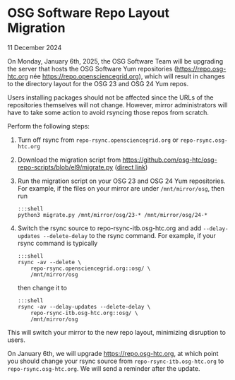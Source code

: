 OSG Software Repo Layout Migration
==================================

11 December 2024

On Monday, January 6th, 2025, the OSG Software Team will be upgrading the server that hosts the OSG Software Yum repositories
(<https://repo.osg-htc.org> née <https://repo.opensciencegrid.org>),
which will result in changes to the directory layout for the OSG 23 and OSG 24 Yum repos.

Users installing packages should not be affected since the URLs of the repositories themselves will not change.
However, mirror administrators will have to take some action to avoid rsyncing those repos from scratch.

Perform the following steps:

1.  Turn off rsync from `repo-rsync.opensciencegrid.org` or `repo-rsync.osg-htc.org`

2.  Download the migration script from <https://github.com/osg-htc/osg-repo-scripts/blob/el9/migrate.py>
    ([direct link](https://raw.githubusercontent.com/osg-htc/osg-repo-scripts/refs/heads/el9/migrate.py))

3.  Run the migration script on your OSG 23 and OSG 24 Yum repositories.
    For example, if the files on your mirror are under `/mnt/mirror/osg`, then run

        :::shell
        python3 migrate.py /mnt/mirror/osg/23-* /mnt/mirror/osg/24-*

4.  Switch the rsync source to repo-rsync-itb.osg-htc.org and add `--delay-updates --delete-delay` to the rsync command.
    For example, if your rsync command is typically

        :::shell
        rsync -av --delete \
            repo-rsync.opensciencegrid.org::osg/ \
            /mnt/mirror/osg

    then change it to

        :::shell
        rsync -av --delay-updates --delete-delay \
            repo-rsync-itb.osg-htc.org::osg/ \
            /mnt/mirror/osg

This will switch your mirror to the new repo layout, minimizing disruption to users.

On January 6th, we will upgrade <https://repo.osg-htc.org>, at which point you should change your rsync source
from `repo-rsync-itb.osg-htc.org` to `repo-rsync.osg-htc.org`.  We will send a reminder after the update.

